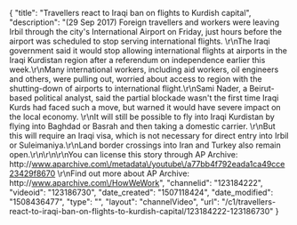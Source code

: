 {
    "title": "Travellers react to Iraqi ban on flights to Kurdish capital",
    "description": "(29 Sep 2017) Foreign travellers and workers were leaving Irbil through the city's International Airport on Friday, just hours before the airport was scheduled to stop serving international flights. \r\nThe Iraqi government said it would stop allowing international flights at airports in the Iraqi Kurdistan region after a referendum on independence earlier this week.\r\nMany international workers, including aid workers, oil engineers and others, were pulling out, worried about access to region with the shutting-down of airports to international flight.\r\nSami Nader, a Beirut-based political analyst, said the partial blockade wasn't the first time Iraqi Kurds had faced such a move, but warned it would have severe impact on the local economy. \r\nIt will still be possible to fly into Iraqi Kurdistan by flying into Baghdad or Basrah and then taking a domestic carrier. \r\nBut this will require an Iraqi visa, which is not necessary for direct entry into Irbil or Suleimaniya.\r\nLand border crossings into Iran and Turkey also remain open.\r\n\r\n\r\nYou can license this story through AP Archive: http:\/\/www.aparchive.com\/metadata\/youtube\/a77bb4f792eada1ca49cce23429f8670 \r\nFind out more about AP Archive: http:\/\/www.aparchive.com\/HowWeWork",
    "channelid": "123184222",
    "videoid": "123186730",
    "date_created": "1507118424",
    "date_modified": "1508436477",
    "type": "",
    "layout": "channelVideo",
    "url": "\/c1\/travellers-react-to-iraqi-ban-on-flights-to-kurdish-capital\/123184222-123186730"
}